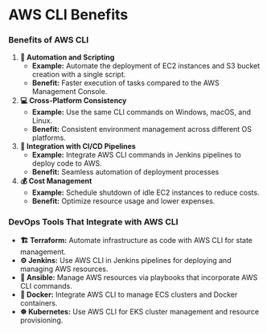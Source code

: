 # AWS CLI Benefits

### **Benefits of AWS CLI**

1. **🚀 Automation and Scripting**
    - **Example:** Automate the deployment of EC2 instances and S3 bucket creation with a single script.
    - **Benefit:** Faster execution of tasks compared to the AWS Management Console.
2. **💻 Cross-Platform Consistency**
    - **Example:** Use the same CLI commands on Windows, macOS, and Linux.
    - **Benefit:** Consistent environment management across different OS platforms.
3. **🔄 Integration with CI/CD Pipelines**
    - **Example:** Integrate AWS CLI commands in Jenkins pipelines to deploy code to AWS.
    - **Benefit:** Seamless automation of deployment processes
4. **💰 Cost Management**
    - **Example:** Schedule shutdown of idle EC2 instances to reduce costs.
    - **Benefit:** Optimize resource usage and lower expenses.

### **DevOps Tools That Integrate with AWS CLI**

- **🏗️ Terraform:** Automate infrastructure as code with AWS CLI for state management.
- **⚙️ Jenkins:** Use AWS CLI in Jenkins pipelines for deploying and managing AWS resources.
- **📜 Ansible:** Manage AWS resources via playbooks that incorporate AWS CLI commands.
- **🐳 Docker:** Integrate AWS CLI to manage ECS clusters and Docker containers.
- **☸️ Kubernetes:** Use AWS CLI for EKS cluster management and resource provisioning.